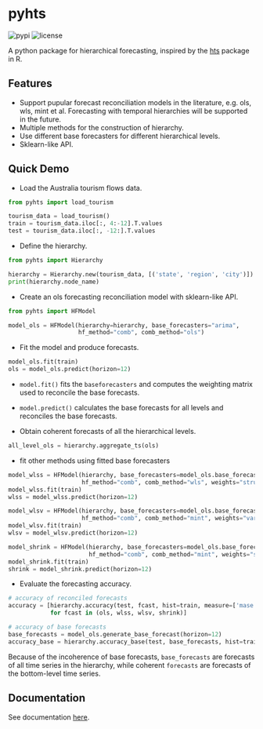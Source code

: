 # pyhts

![pypi](https://badgen.net/pypi/v/pyhts) ![license](https://badgen.net/pypi/license/pyhts)

A python package for hierarchical forecasting, inspired by the [hts](https://cran.r-project.org/web/packages/hts/index.html) package in R.

## Features

- Support pupular forecast reconciliation models in the literature, e.g. ols, wls, mint et al. Forecasting with temporal hierarchies will be supported in the future. 
- Multiple methods for the construction of hierarchy.
- Use different base forecasters for different hierarchical levels.
- Sklearn-like API.


## Quick Demo

- Load the Australia tourism flows data.

```python
from pyhts import load_tourism

tourism_data = load_tourism()
train = tourism_data.iloc[:, 4:-12].T.values
test = tourism_data.iloc[:, -12:].T.values
```


- Define the hierarchy.

```python
from pyhts import Hierarchy

hierarchy = Hierarchy.new(tourism_data, [('state', 'region', 'city')])
print(hierarchy.node_name)
```

- Create an ols forecasting reconciliation model with sklearn-like API.

```python
from pyhts import HFModel

model_ols = HFModel(hierarchy=hierarchy, base_forecasters="arima",
                    hf_method="comb", comb_method="ols")
```

- Fit the model and produce forecasts.

```python
model_ols.fit(train)
ols = model_ols.predict(horizon=12)
```

* `model.fit()` fits the `baseforecasters` and computes the weighting matrix used to reconcile the base forecasts.

* `model.predict()` calculates the base forecasts for all levels and reconciles the base forecasts.

- Obtain coherent forecasts of all the hierarchical levels.

```python
all_level_ols = hierarchy.aggregate_ts(ols)
```

- fit other methods using fitted base forecasters

```python
model_wlss = HFModel(hierarchy, base_forecasters=model_ols.base_forecasters,
                     hf_method="comb", comb_method="wls", weights="structural")
model_wlss.fit(train)
wlss = model_wlss.predict(horizon=12)

model_wlsv = HFModel(hierarchy, base_forecasters=model_ols.base_forecasters,
                     hf_method="comb", comb_method="mint", weights="variance")
model_wlsv.fit(train)
wlsv = model_wlsv.predict(horizon=12)

model_shrink = HFModel(hierarchy, base_forecasters=model_ols.base_forecasters,
                       hf_method="comb", comb_method="mint", weights="shrinkage")
model_shrink.fit(train)
shrink = model_shrink.predict(horizon=12)
```

- Evaluate the forecasting accuracy.

```python
# accuracy of reconciled forecasts
accuracy = [hierarchy.accuracy(test, fcast, hist=train, measure=['mase', 'rmse'])
            for fcast in (ols, wlss, wlsv, shrink)]

# accuracy of base forecasts
base_forecasts = model_ols.generate_base_forecast(horizon=12)
accuracy_base = hierarchy.accuracy_base(test, base_forecasts, hist=train, measure=['mase', 'rmse'])
```

Because of the incoherence of base forecasts, `base_forecasts` are forecasts of all time series in the hierarchy, while coherent `forecasts` are forecasts of the bottom-level time series.  



## Documentation
See documentation [here](https://angelpone.github.io/pyhts/).
